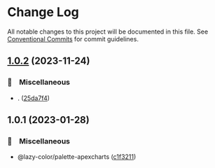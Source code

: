 # Change Log

All notable changes to this project will be documented in this file.
See [Conventional Commits](https://conventionalcommits.org) for commit guidelines.

## [1.0.2](https://github.com/bluelovers/ws-color/compare/@lazy-color/palette-apexcharts@1.0.1...@lazy-color/palette-apexcharts@1.0.2) (2023-11-24)



### 🔖　Miscellaneous

* . ([25da7f4](https://github.com/bluelovers/ws-color/commit/25da7f42a07e140a5a2d4418e64238691ca57265))



## 1.0.1 (2023-01-28)



### 🔖　Miscellaneous

* @lazy-color/palette-apexcharts ([c1f3211](https://github.com/bluelovers/ws-color/commit/c1f3211f3c493ad7b178636946ec3b50f523b7c7))
